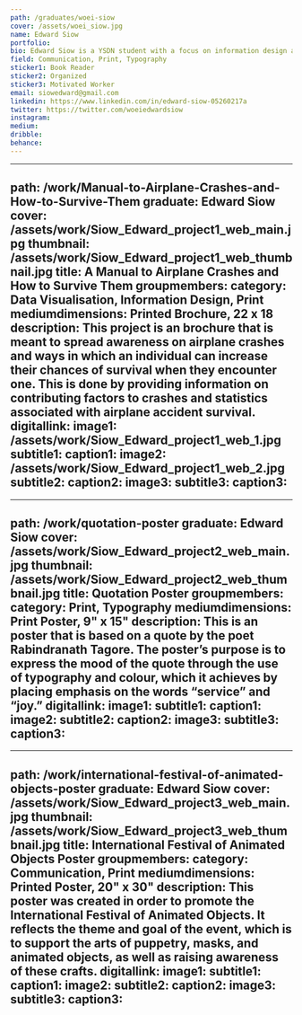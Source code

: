 ```yaml
---
path: /graduates/woei-siow
cover: /assets/woei_siow.jpg
name: Edward Siow
portfolio: 
bio: Edward Siow is a YSDN student with a focus on information design and data visualization. He also has a preference for print-based design. Edward’s interest in design started during high school, when he was taking art classes, although his knowledge of design was still limited during that time. However, it was when he entered YSDN that his experience with design started to expand. During his time in YSDN, Edward learned about many design disciplines and was given the chance to develop and hone his design skills. Other than design, Edward’s interests include reading and drawing, which he likes to partake in during his spare time when he is not designing.
field: Communication, Print, Typography
sticker1: Book Reader
sticker2: Organized
sticker3: Motivated Worker
email: siowedward@gmail.com
linkedin: https://www.linkedin.com/in/edward-siow-05260217a
twitter: https://twitter.com/woeiedwardsiow
instagram: 
medium: 
dribble: 
behance: 
---
```


---
path: /work/Manual-to-Airplane-Crashes-and-How-to-Survive-Them
graduate: Edward Siow
cover: /assets/work/Siow_Edward_project1_web_main.jpg
thumbnail: /assets/work/Siow_Edward_project1_web_thumbnail.jpg
title: A Manual to Airplane Crashes and How to Survive Them
groupmembers: 
category: Data Visualisation, Information Design, Print
mediumdimensions: Printed Brochure, 22 x 18
description: This project is an brochure that is meant to spread awareness on airplane crashes and ways in which an individual can increase their chances of survival when they encounter one. This is done by providing information on contributing factors to crashes and statistics associated with airplane accident survival.
digitallink: 
image1: /assets/work/Siow_Edward_project1_web_1.jpg
subtitle1: 
caption1: 
image2: /assets/work/Siow_Edward_project1_web_2.jpg
subtitle2: 
caption2: 
image3:
subtitle3: 
caption3: 
---

---
path: /work/quotation-poster
graduate: Edward Siow
cover: /assets/work/Siow_Edward_project2_web_main.jpg
thumbnail: /assets/work/Siow_Edward_project2_web_thumbnail.jpg
title: Quotation Poster
groupmembers: 
category: Print, Typography
mediumdimensions: Print Poster, 9" x 15"
description: This is an poster that is based on a quote by the poet Rabindranath Tagore. The poster’s purpose is to express the mood of the quote through the use of typography and colour, which it achieves by placing emphasis on the words “service” and “joy.”
digitallink: 
image1:
subtitle1: 
caption1: 
image2:
subtitle2: 
caption2: 
image3:
subtitle3: 
caption3: 
---

---
path: /work/international-festival-of-animated-objects-poster
graduate: Edward Siow
cover: /assets/work/Siow_Edward_project3_web_main.jpg
thumbnail: /assets/work/Siow_Edward_project3_web_thumbnail.jpg
title: International Festival of Animated Objects Poster
groupmembers: 
category: Communication, Print
mediumdimensions: Printed Poster, 20" x 30"
description: This poster was created in order to promote the International Festival of Animated Objects. It reflects the theme and goal of the event, which is to support the arts of puppetry, masks, and animated objects, as well as raising awareness of these crafts.
digitallink: 
image1:
subtitle1: 
caption1: 
image2:
subtitle2: 
caption2: 
image3:
subtitle3: 
caption3: 
---
